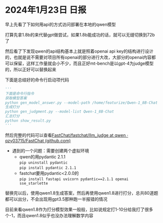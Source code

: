 # 2024年1月23日 日报

早上先看了下如何用api的方式访问部署在本地的qwen模型  

打算先拿1.8b的来代替gpt做尝试，如果1.8b能成功的话，就可以无缝切换到72b了

然后看了下发现qwen的api结构基本上就是照着openai api key的结构进行设计的，也就是说不需要对项目所有openai的部分进行大改，大部分的openai内容都可以保留，这样工作量就会小不少，而且正好mt-bench是以gpt-4为judge模型的，所以正好可以替换起来  

下面是总结好的命令行启动项代码

```python
'''
下面是命令行指令
获取模型答案
python gen_model_answer.py --model-path /home/featurize/Qwen-1_8B-Chat --model-id Qwen-1_8B-Chat
生成打分
python gen_judgment.py --model-list Qwen-1_8B-Chat
汇总打分
python show_result.py
'''
```

然后完整的代码可以查看[FastChat/fastchat/llm_judge at qwen · qzy03715/FastChat (github.com)](https://github.com/qzy03715/FastChat/tree/qwen/fastchat/llm_judge)

- 遇到的一个问题：需要创建两个虚拟环境
  - qwen的用pydantic 2.1.1   
    `pip uninstall pydantic`  
    `pip install pydantic 2.1.1`  
  - fastchat要用pydantic<2.0.0的  
    `pip install fastapi uvicorn pydantic==2.1.1 openai sse_starlette`  

替换完以后，使用qwen1.8生成答案，然后再使用qwen1.8进行打分，总共80道题都可以出分，不会出现用gpt3.5那种跑一半报错的情况

目前来看qwen1.8作为打分模型效果一般般，比如说规定打1-10分给我打了很多个-1，而且qwen1.8似乎也没办法理解数学内容
